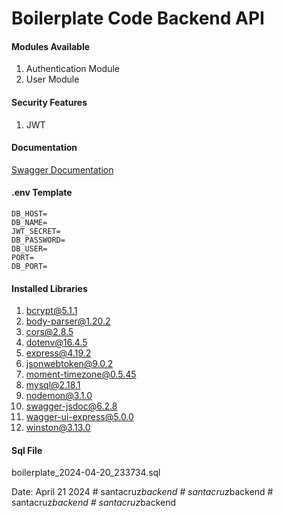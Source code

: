 # Boilerplate Code Backend API

#### Modules Available

1. Authentication Module
2. User Module

#### Security Features

1. JWT

#### Documentation

[Swagger Documentation](http://localhost:5000/docs "documentaiton")

#### .env Template

```env
DB_HOST=
DB_NAME=
JWT_SECRET=
DB_PASSWORD=
DB_USER=
PORT=
DB_PORT=
```

#### Installed Libraries

1. bcrypt@5.1.1
2. body-parser@1.20.2
3. cors@2.8.5
4. dotenv@16.4.5
5. express@4.19.2
6. jsonwebtoken@9.0.2
7. moment-timezone@0.5.45
8. mysql@2.18.1
9. nodemon@3.1.0
10. swagger-jsdoc@6.2.8
11. wagger-ui-express@5.0.0
12. winston@3.13.0

#### Sql File

boilerplate_2024-04-20_233734.sql 

Date: April 21 2024
#   s a n t a c r u z _ b a c k e n d  
 #   s a n t a c r u z _ b a c k e n d  
 #   s a n t a c r u z _ b a c k e n d  
 #   s a n t a c r u z _ b a c k e n d  
 